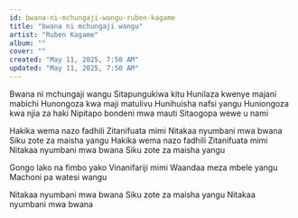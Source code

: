 ```yaml
---
id: bwana-ni-mchungaji-wangu-ruben-kagame
title: "bwana ni mchungaji wangu"
artist: "Ruben Kagame"
album: ""
cover: ""
created: "May 11, 2025, 7:50 AM"
updated: "May 11, 2025, 7:50 AM"
---
```


Bwana ni mchungaji wangu
Sitapungukiwa kitu
Hunilaza kwenye majani mabichi
Hunongoza kwa maji matulivu
Hunihuisha nafsi yangu
Huniongoza kwa njia za haki
Nipitapo bondeni mwa mauti
Sitaogopa wewe u nami

Hakika wema nazo fadhili
Zitanifuata mimi
Nitakaa nyumbani mwa bwana
Siku zote za maisha yangu
Hakika wema nazo fadhili
Zitanifuata mimi
Nitakaa nyumbani mwa bwana
Siku zote za maisha yangu

Gongo lako na fimbo yako
Vinanifariji mimi
Waandaa meza mbele yangu
Machoni pa watesi wangu

Nitakaa nyumbani mwa bwana
Siku zote za maisha yangu
Nitakaa nyumbani mwa bwana